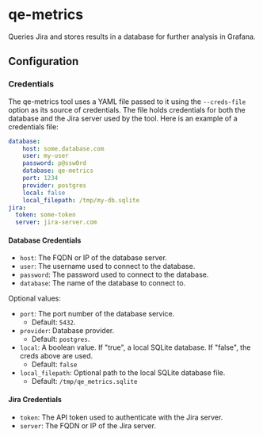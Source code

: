 # qe-metrics

Queries Jira and stores results in a database for further analysis in Grafana.

## Configuration

### Credentials

The qe-metrics tool uses a YAML file passed to it using the `--creds-file` option as its source of credentials. The file
holds credentials for both the database and the Jira server used by the tool. Here is an example of a credentials file:

```yaml
database:
    host: some.database.com
    user: my-user
    password: p@ssw0rd
    database: qe-metrics
    port: 1234
    provider: postgres
    local: false
    local_filepath: /tmp/my-db.sqlite
jira:
  token: some-token
  server: jira-server.com
````

#### Database Credentials

- `host`: The FQDN or IP of the database server.
- `user`: The username used to connect to the database.
- `password`: The password used to connect to the database.
- `database`: The name of the database to connect to.

Optional values:

- `port`: The port number of the database service.
  - Default: `5432`.
- `provider`: Database provider.
  - Default: `postgres`.
- `local`: A boolean value. If "true", a local SQLite database. If "false", the creds above are used.
  - Default: `false`
- `local_filepath`: Optional path to the local SQLite database file.
  - Default: `/tmp/qe_metrics.sqlite`

#### Jira Credentials

- `token`: The API token used to authenticate with the Jira server.
- `server`: The FQDN or IP of the Jira server.
